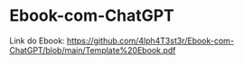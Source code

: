 # Ebook-com-ChatGPT

Link do Ebook: <https://github.com/4lph4T3st3r/Ebook-com-ChatGPT/blob/main/Template%20Ebook.pdf> 
